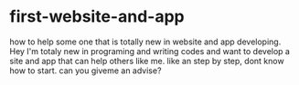 # first-website-and-app
how to help some one that is totally new in website and app developing.  
Hey I'm totaly new in programing and writing codes and want to develop a site and app that can help others like me. like an step by step, dont know how to start. can you giveme an advise? 

